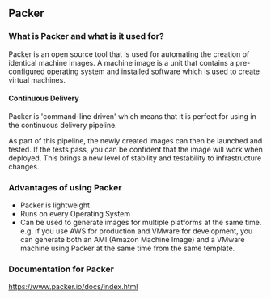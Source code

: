 ## Packer

### What is Packer and what is it used for?
Packer is an open source tool that is used for automating the creation of identical machine images. A machine image is a unit that contains a pre-configured operating system and installed software which is used to create virtual machines.


#### Continuous Delivery
Packer is 'command-line driven' which means that it is perfect for using in the continuous delivery pipeline.

As part of this pipeline, the newly created images can then be launched and tested. If the tests pass, you can be confident that the image will work when deployed. This brings a new level of stability and testability to infrastructure changes.


### Advantages of using Packer

- Packer is lightweight
- Runs on every Operating System
- Can be used to generate images for multiple platforms at the same time. e.g. If you use AWS for production and VMware for development, you can generate both an AMI (Amazon Machine Image) and a VMware machine using Packer at the same time from the same template.

### Documentation for Packer

https://www.packer.io/docs/index.html
